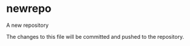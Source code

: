 newrepo
=======

A new repository

The changes to this file will be committed and pushed to the repository.